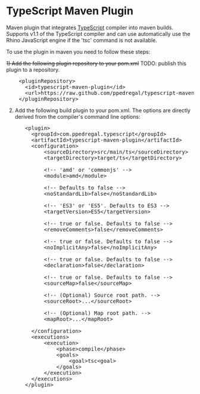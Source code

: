 <h1>TypeScript Maven Plugin</h1>
Maven plugin that integrates <a href="http://typescript.codeplex.com/">TypeScript</a> compiler into maven builds. Supports v1.1 of the TypeScript compiler and can use automatically use the Rhino JavaScript engine if the 'tsc' command is not available.

To use the plugin in maven you need to follow these steps:



~~1) Add the following plugin repository to your pom.xml~~
TODO: publish this plugin to a repository.

<pre>
    &lt;pluginRepository&gt;
      &lt;id&gt;typescript-maven-plugin&lt;/id&gt;
      &lt;url&gt;https://raw.github.com/ppedregal/typescript-maven-plugin/master/repo&lt;/url&gt;
    &lt;/pluginRepository&gt;
</pre>

2) Add the following build plugin to your pom.xml. The options are directly derived from the compiler's command line options:

<pre>
      &lt;plugin&gt;
        &lt;groupId&gt;com.ppedregal.typescript&lt;/groupId&gt;
      	&lt;artifactId&gt;typescript-maven-plugin&lt;/artifactId&gt;        
        &lt;configuration&gt;
        	&lt;sourceDirectory&gt;src/main/ts&lt;/sourceDirectory&gt;
        	&lt;targetDirectory&gt;target/ts&lt;/targetDirectory&gt;

            &lt;!-- 'amd' or 'commonjs' --&gt;
        	&lt;module&gt;amd&lt;/module&gt;

            &lt;!-- Defaults to false --&gt;
            &lt;noStandardLib&gt;false&lt;/noStandardLib&gt;

            &lt;!-- 'ES3' or 'ES5'. Defaults to ES3 --&gt;
            &lt;targetVersion&gt;ES5&lt;/targetVersion&gt;

            &lt;!-- true or false. Defaults to false --&gt;
            &lt;removeComments&gt;false&lt;/removeComments&gt;

            &lt;!-- true or false. Defaults to false --&gt;
            &lt;noImplicitAny&gt;false&lt;/noImplicitAny&gt;

            &lt;!-- true or false. Defaults to false --&gt;
            &lt;declaration&gt;false&lt;/declaration&gt;

            &lt;!-- true or false. Defaults to false --&gt;
            &lt;sourceMap&gt;false&lt;/sourceMap&gt;

            &lt;!-- (Optional) Source root path. --&gt;
            &lt;sourceRoot&gt;...&lt;/sourceRoot&gt;

            &lt;!-- (Optional) Map root path. --&gt;
            &lt;mapRoot&gt;...&lt;/mapRoot&gt;

        &lt;/configuration&gt;
        &lt;executions&gt;
            &lt;execution&gt;
                &lt;phase&gt;compile&lt;/phase&gt;
                &lt;goals&gt;
                    &lt;goal&gt;tsc&lt;goal&gt;
                &lt;/goals&gt;
            &lt;/execution&gt;
        &lt;/executions&gt;
      &lt;/plugin&gt;
</pre>
